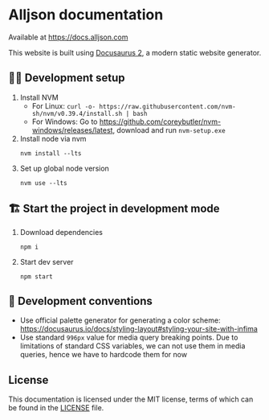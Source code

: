 # Alljson documentation

Available at https://docs.alljson.com

This website is built using [Docusaurus 2](https://docusaurus.io/), a modern static website
generator.

## 👨‍💻 Development setup

1. Install NVM
   - For Linux: `curl -o- https://raw.githubusercontent.com/nvm-sh/nvm/v0.39.4/install.sh | bash`
   - For Windows: Go to https://github.com/coreybutler/nvm-windows/releases/latest, download and
     run `nvm-setup.exe`
2. Install node via nvm
   ```shell
   nvm install --lts
   ```
3. Set up global node version
   ```shell
   nvm use --lts
   ```

## 🏗️ Start the project in development mode

1. Download dependencies
   ```shell
   npm i
   ```
2. Start dev server
   ```shell
   npm start
   ```

## 📄 Development conventions

- Use official palette generator for generating a color
  scheme: https://docusaurus.io/docs/styling-layout#styling-your-site-with-infima
- Use standard `996px` value for media query breaking points. Due to limitations of standard CSS variables, we can not
  use them in media queries, hence we have to hardcode them for now

## License

This documentation is licensed under the MIT license, terms of which can be found in
the [LICENSE](LICENSE) file.
